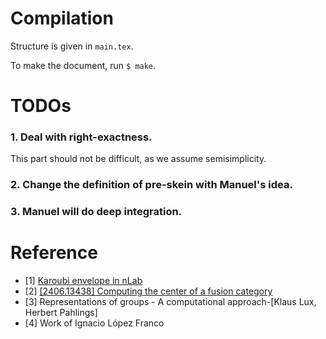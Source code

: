 # Compilation

Structure is given in `main.tex`.

To make the document, run `$ make`.

# TODOs

### 1. Deal with right-exactness.

This part should not be difficult, as we assume semisimplicity.

### 2. Change the definition of pre-skein with Manuel's idea.

### 3. Manuel will do deep integration.

# Reference

+ [1] [Karoubi envelope in
  nLab](https://ncatlab.org/nlab/show/Karoubi+envelope)
+ [2] [[2406.13438] Computing the center of a fusion
  category](https://arxiv.org/abs/2406.13438)
+ [3] Representations of groups - A computational approach-[Klaus Lux, Herbert
  Pahlings]
+ [4] Work of Ignacio López Franco
